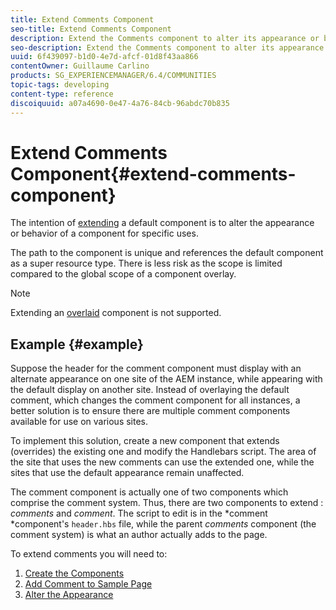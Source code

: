 ```yaml
---
title: Extend Comments Component
seo-title: Extend Comments Component
description: Extend the Comments component to alter its appearance or behavior for specific uses
seo-description: Extend the Comments component to alter its appearance or behavior for specific uses
uuid: 6f439097-b1d0-4e7d-afcf-01d8f43aa866
contentOwner: Guillaume Carlino
products: SG_EXPERIENCEMANAGER/6.4/COMMUNITIES
topic-tags: developing
content-type: reference
discoiquuid: a07a4690-0e47-4a76-84cb-96abdc70b835
---
```


# Extend Comments Component{#extend-comments-component}

The intention of [extending](../../communities/using/client-customize.md#extensions) a default component is to alter the appearance or behavior of a component for specific uses.

The path to the component is unique and references the default component as a super resource type. There is less risk as the scope is limited compared to the global scope of a component overlay.

>[!NOTE]
>
>Extending an [overlaid](../../communities/using/client-customize.md#overlays) component is not supported.

## Example {#example}

Suppose the header for the comment component must display with an alternate appearance on one site of the AEM instance, while appearing with the default display on another site. Instead of overlaying the default comment, which changes the comment component for all instances, a better solution is to ensure there are multiple comment components available for use on various sites.

To implement this solution, create a new component that extends (overrides) the existing one and modify the Handlebars script. The area of the site that uses the new comments can use the extended one, while the sites that use the default appearance remain unaffected.

The comment component is actually one of two components which comprise the comment system. Thus, there are two components to extend : *comments* and *comment*. The script to edit is in the *comment *component's `header.hbs` file, while the parent *comments* component (the comment system) is what an author actually adds to the page.

To extend comments you will need to:

1. [Create the Components](../../communities/using/extend-create-components.md)
1. [Add Comment to Sample Page](../../communities/using/extend-sample-page.md)
1. [Alter the Appearance](../../communities/using/extend-alter-appearance.md)

